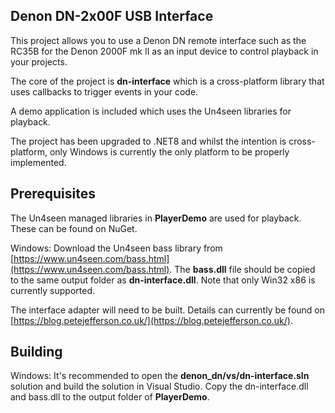 ## Denon DN-2x00F USB Interface

This project allows you to use a Denon DN remote interface such as the RC35B for the Denon 2000F mk II as an input device to control playback in your projects.

The core of the project is **dn-interface** which is a cross-platform library that uses callbacks to trigger events in your code.

A demo application is included which uses the Un4seen libraries for playback.

The project has been upgraded to .NET8 and whilst the intention is cross-platform, only Windows is currently the only platform to be properly implemented.

## Prerequisites

The Un4seen managed libraries in **PlayerDemo** are used for playback. These can be found on NuGet.

Windows: Download the Un4seen bass library from [https://www.un4seen.com/bass.html](https://www.un4seen.com/bass.html). The **bass.dll** file should be copied to the same output folder as **dn-interface.dll**. Note that only Win32 x86 is currently supported.

The interface adapter will need to be built. Details can currently be found on [https://blog.petejefferson.co.uk/](https://blog.petejefferson.co.uk/).

## Building

Windows: It's recommended to open the **denon\_dn/vs/dn-interface.sln** solution and build the solution in Visual Studio. Copy the dn-interface.dll and bass.dll to the output folder of **PlayerDemo**.
